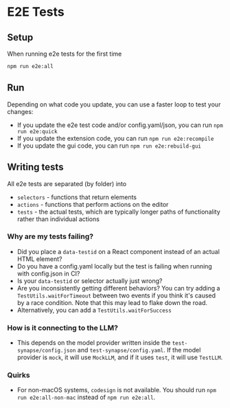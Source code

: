 # E2E Tests

## Setup

When running e2e tests for the first time

```bash
npm run e2e:all
```

## Run

Depending on what code you update, you can use a faster loop to test your changes:

- If you update the e2e test code and/or config.yaml/json, you can run `npm run e2e:quick`
- If you update the extension code, you can run `npm run e2e:recompile`
- If you update the gui code, you can run `npm run e2e:rebuild-gui`

## Writing tests

All e2e tests are separated (by folder) into

- `selectors` - functions that return elements
- `actions` - functions that perform actions on the editor
- `tests` - the actual tests, which are typically longer paths of functionality rather than individual actions

### Why are my tests failing?

- Did you place a `data-testid` on a React component instead of an actual HTML element?
- Do you have a config.yaml locally but the test is failing when running with config.json in CI?
- Is your `data-testid` or selector actually just wrong?
- Are you inconsistently getting different behaviors? You can try adding a `TestUtils.waitForTimeout` between two events if you think it's caused by a race condition. Note that this may lead to flake down the road.
- Alternatively, you can add a `TestUtils.waitForSuccess`

### How is it connecting to the LLM?

- This depends on the model provider written inside the `test-synapse/config.json` and `test-synapse/config.yaml`. If the model provider is `mock`, it will use `MockLLM`, and if it uses `test`, it will use `TestLLM`.

### Quirks

- For non-macOS systems, `codesign` is not available. You should run `npm run e2e:all-non-mac` instead of `npm run e2e:all`.
